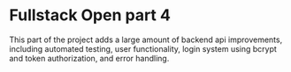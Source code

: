 # Fullstack Open part 4
 
This part of the project adds a large amount of backend api improvements,
including automated testing, user functionality, login system using bcrypt
and token authorization, and error handling.
